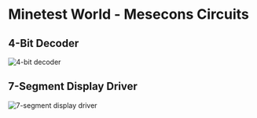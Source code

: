 # Minetest World - Mesecons Circuits

## 4-Bit Decoder

![4-bit decoder](https://cloud.githubusercontent.com/assets/51875/23898649/b59f193a-0901-11e7-83e4-b1aca3eaf742.png)


## 7-Segment Display Driver

![7-segment display driver](https://cloud.githubusercontent.com/assets/51875/23898751/2d7dc6d6-0902-11e7-8049-68116a41bff5.png)
